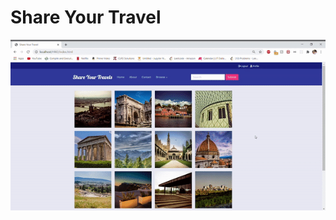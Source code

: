 # Share Your Travel

![](https://github.com/gtejas4040/Share-Your-Travel/blob/main/share%20your%20travel.gif)
